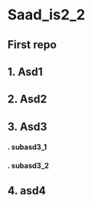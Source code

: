 # Saad_is2_2
## First repo
## 1.  Asd1
## 2.  Asd2
## 3.  Asd3
#### . subasd3_1
#### . subasd3_2
## 4.  asd4
